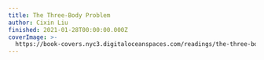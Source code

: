 ```yaml
---
title: The Three-Body Problem
author: Cixin Liu
finished: 2021-01-28T00:00:00.000Z
coverImage: >-
  https://book-covers.nyc3.digitaloceanspaces.com/readings/the-three-body-problem-01.webp
---
```

